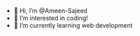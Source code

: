 - 👋 Hi, I’m @Ameen-Sajeed
- 👀 I’m interested in coding!
- 🌱 I’m currently learning web development


<!---
Ameen-Sajeed/Ameen-Sajeed is a ✨ special ✨ repository because its `README.md` (this file) appears on your GitHub profile.
You can click the Preview link to take a look at your changes.
--->
